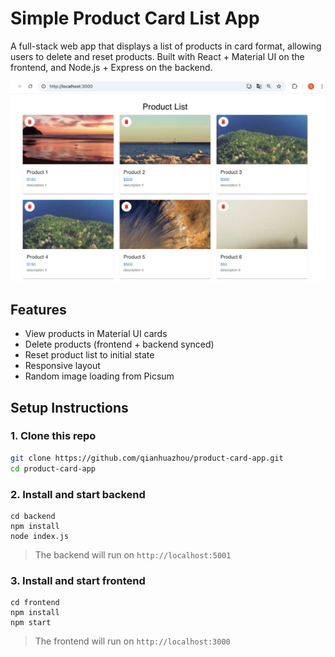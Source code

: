 # Simple Product Card List App

A full-stack web app that displays a list of products in card format, allowing users to delete and reset products. Built with React + Material UI on the frontend, and Node.js + Express on the backend.

![UI Preview](resources/example.jpg)

## Features

- View products in Material UI cards
- Delete products (frontend + backend synced)
- Reset product list to initial state
- Responsive layout
- Random image loading from Picsum



## Setup Instructions 

### 1. Clone this repo 

```bash
git clone https://github.com/qianhuazhou/product-card-app.git
cd product-card-app
```

### 2. Install and start backend 

```
cd backend
npm install
node index.js
```

> The backend will run on `http://localhost:5001`

### 3. Install and start frontend 

```
cd frontend
npm install
npm start
```

> The frontend will run on `http://localhost:3000`



